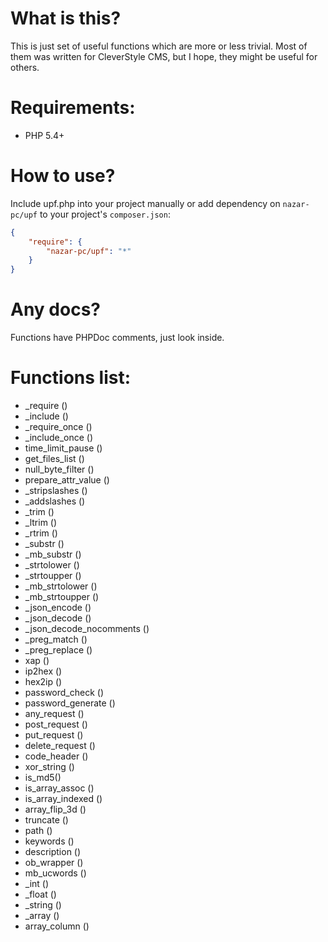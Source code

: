 What is this?
=

This is just set of useful functions which are more or less trivial.
Most of them was written for CleverStyle CMS, but I hope, they might be useful for others.

Requirements:
=

* PHP 5.4+

How to use?
=

Include upf.php into your project manually or add dependency on `nazar-pc/upf` to your project's `composer.json`:

```json
{
    "require": {
        "nazar-pc/upf": "*"
    }
}
```

Any docs?
=

Functions have PHPDoc comments, just look inside.

Functions list:
=

* \_require ()
* \_include ()
* \_require_once ()
* \_include_once ()
* time_limit_pause ()
* get_files_list ()
* null_byte_filter ()
* prepare_attr_value ()
* \_stripslashes ()
* \_addslashes ()
* \_trim ()
* \_ltrim ()
* \_rtrim ()
* \_substr ()
* \_mb_substr ()
* \_strtolower ()
* \_strtoupper ()
* \_mb_strtolower ()
* \_mb_strtoupper ()
* \_json_encode ()
* \_json_decode ()
* \_json_decode_nocomments ()
* \_preg_match ()
* \_preg_replace ()
* xap ()
* ip2hex ()
* hex2ip ()
* password_check ()
* password_generate ()
* any_request ()
* post_request ()
* put_request ()
* delete_request ()
* code_header ()
* xor_string ()
* is_md5()
* is_array_assoc ()
* is_array_indexed ()
* array_flip_3d ()
* truncate ()
* path ()
* keywords ()
* description ()
* ob_wrapper ()
* mb_ucwords ()
* \_int ()
* \_float ()
* \_string ()
* \_array ()
* array_column ()
